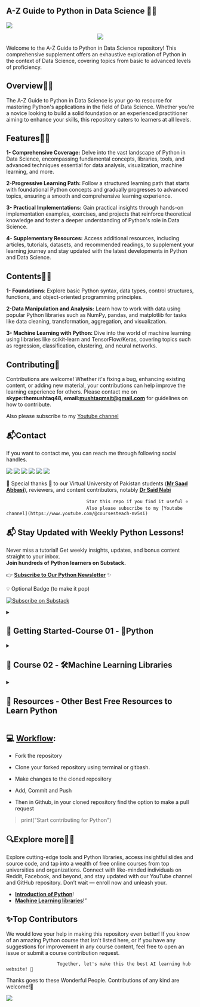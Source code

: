 ## **A-Z Guide to Python in Data Science 👋🛒**
<a href="https://app.commanddash.io/agent?github=https://github.com/hussain0048/Python-Notes"><img src="https://img.shields.io/badge/AI-Code%20Gen-EB9FDA"></a>
<p align="center">
<img src="https://github.com/dr-mushtaq/Python-Notes/blob/master/DALL%C2%B7E%202025-02-20%2010.08.14%20-%20A%20clean%2C%20modern%2C%20and%20well-spaced%20GitHub%20repository%20banner%20for%20Python%20and%20Machine%20Learning%20resources.%20The%20background%20is%20white%20with%20subtle%20blue%20gradient.webp"></a>
</p>
Welcome to the A-Z Guide to Python in Data Science repository! This comprehensive supplement offers an exhaustive exploration of Python in the context of Data Science, covering topics from basic to advanced levels of proficiency.

## **Overview👋🛒**

The A-Z Guide to Python in Data Science is your go-to resource for mastering Python's applications in the field of Data Science. Whether you're a novice looking to build a solid foundation or an experienced practitioner aiming to enhance your skills, this repository caters to learners at all levels.


## **Features👋🛒**

**1- Comprehensive Coverage:** Delve into the vast landscape of Python in Data Science, encompassing fundamental concepts, libraries, tools, and advanced techniques essential for data analysis, visualization, machine learning, and more.

**2-Progressive Learning Path:** Follow a structured learning path that starts with foundational Python concepts and gradually progresses to advanced topics, ensuring a smooth and comprehensive learning experience.

**3- Practical Implementations:** Gain practical insights through hands-on implementation examples, exercises, and projects that reinforce theoretical knowledge and foster a deeper understanding of Python's role in Data Science.

**4- Supplementary Resources:** Access additional resources, including articles, tutorials, datasets, and recommended readings, to supplement your learning journey and stay updated with the latest developments in Python and Data Science.

## **Contents👋🛒**

**1- Foundations**: Explore basic Python syntax, data types, control structures, functions, and object-oriented programming principles.

**2-Data Manipulation and Analysis:** Learn how to work with data using popular Python libraries such as NumPy, pandas, and matplotlib for tasks like data cleaning, transformation, aggregation, and visualization.

**3- Machine Learning with Python:** Dive into the world of machine learning using libraries like scikit-learn and TensorFlow/Keras, covering topics such as regression, classification, clustering, and neural networks.

## **Contributing🙌**

Contributions are welcome! Whether it's fixing a bug, enhancing existing content, or adding new material, your contributions can help improve the learning experience for others. Please contact me on **skype:themushtaq48, email:mushtaqmsit@gmail.com** for guidelines on how to contribute.

 Also please subscribe to my [Youtube channel](https://www.youtube.com/@coursesteach-mv5si)

 ## **📬Contact**
   
   If you want to contact me, you can reach me through following social handles.
   
[![](https://img.shields.io/badge/YouTube-FF0000?style=plastic&logo=youtube&logoColor=white)](https://www.youtube.com/@coursesteach-mv5si/videos)
[![](https://img.shields.io/badge/Medium-000000?&style=plastic&logo=medium&logoColor=white)](https://medium.com/@Coursesteach)
[![](https://img.shields.io/badge/LinkedIn-0A66C2?style=plastic&logo=linkedin&logoColor=white)](https://www.linkedin.com/company/90909828/admin/dashboard/)
[![](https://img.shields.io/badge/Twitter-darkgreen?&style=plastic&logo=twitter&logoColor=white)](https://twitter.com/Mushtaq03361498)
[![](https://img.shields.io/badge/whatsapp-32012F?style=plastic&logo=whatsapp&logoColor=white)](https://chat.whatsapp.com/L9URPRThBEa7GFl0mlwggg)
[![](https://img.shields.io/badge/Kaggle-darkblue?style=plastic&logo=Kaggle&logoColor=white)](https://www.kaggle.com/organizations/courseteach/invite/4c839a825abc44c9a1aebd8e9cc8d94c)


🙏 Special thanks 🙏 to our Virtual University of Pakistan students ([**Mr Saad Abbasi**](https://github.com/saadkhalidabbasi)), reviewers, and content contributors, notably [**Dr Said Nabi**](https://www.linkedin.com/in/dr-said-nabi-7783b916/)

                                  Star this repo if you find it useful ⭐
                                  Also please subscribe to my [Youtube channel](https://www.youtube.com/@coursesteach-mv5si)
## 📬 Stay Updated with Weekly Python Lessons!

Never miss a tutorial! Get weekly insights, updates, and bonus content straight to your inbox.  
**Join hundreds of Python learners on Substack.**

👉 [**Subscribe to Our Python Newsletter**](https://substack.com/@coursesteach) ✨

💡 Optional Badge (to make it pop)

[![Subscribe on Substack](https://img.shields.io/badge/Subscribe-Substack-orange?style=for-the-badge&logo=substack)](https://substack.com/@coursesteach)



<details> 
<summary> <h2>📕 Getting Started-Course 01 - 🐍Python </h2> </summary>

##📚 Python Basics
 
| Tutorial | Video▶️ | Code |
|---|---|---|
| [**✅1- Setup Environment for Python**](https://mushtaqmsit.substack.com/p/how-to-configure-visual-studio-code) | [1](https://www.youtube.com/watch?v=wdp7smAtqZI&list=PL4cUxeGkcC9goeb7U1FXFdNszWetCmhfB&index=1) | Content 3 |
[**1- What is mean by programming⭐️**](https://medium.com/@Coursesteach/python-part-1-ce3655b60c61) | [1](https://drive.google.com/file/d/14W8sjxmIOLewAPz5PlgGeaxc3G0PsWYZ/view?usp=sharing)[-2](https://drive.google.com/file/d/1V4rLwbD3hldPwRgufnKIOLNCRORXsZZu/view?usp=sharing) | Content 3 |
| [**🌐2- What is Python⭐️**](https://medium.com/@Coursesteach/python-part-2-3041c0aa46d1) | [1](https://drive.google.com/file/d/1c-jWg1rvIFbWOKxyuMhX8bubVlxbVP1C/view?usp=sharing)[-2](https://www.youtube.com/watch?v=Ryg5EZi-rqE&list=PL4cUxeGkcC9goeb7U1FXFdNszWetCmhfB&index=2) | Content 6 |
|[**🌐3- Python integrated development environment (IDE)⭐️**](https://medium.com/@Coursesteach/python-part-3-f018ec721c32)|---|---|
|[**🌐4- Best Free Resources to Learn Python⭐️**](https://open.substack.com/pub/mushtaqmsit/p/top-50-free-resources-to-master-python?r=f2squ&utm_campaign=post&utm_medium=web&showWelcomeOnShare=false)|---|---|
| [**🌐5- Understanding Variables and Types in Python⭐️**](https://medium.com/@Coursesteach/python-part-4-b96c2bec0120) | Content 2 | [![Colab icon](https://img.shields.io/badge/Colab-Open-blue.svg?logo=colab&logoColor=white)](https://github.com/hussain0048/Python-Notes/blob/master/5_31_24_Python_Notes.ipynb) |
| [**🌐6-Understanding Operators in Python: A Comprehensive Guide⭐️**](https://medium.com/@Coursesteach/python-part-5-3f5b6aa4a03b) | [1](https://www.youtube.com/watch?v=jtu9hIjzQc4) | [![Colab icon](https://img.shields.io/badge/Colab-Open-blue.svg?logo=colab&logoColor=white)](https://github.com/hussain0048/Python-Notes/blob/master/5_31_24_Python_Notes.ipynb) |
| [**🌐7-Understanding string in Python⭐️**](https://medium.com/@Coursesteach/python-part-6-f4e57b18c4c7) | Content 2 | [![Colab icon](https://img.shields.io/badge/Colab-Open-blue.svg?logo=colab&logoColor=white)](https://github.com/hussain0048/Python-Notes/blob/master/5_31_24_Python_Notes.ipynb) |
| [**🌐8- Understanding Control Flow in Python⭐️**](https://medium.com/@Coursesteach/python-part-7-22ead370332d) | Content 2 | [![Colab icon](https://img.shields.io/badge/Colab-Open-blue.svg?logo=colab&logoColor=white)](https://github.com/hussain0048/Python-Notes/blob/master/5_31_24_Python_Notes.ipynb) |
| [**🌐9- Loops and Iterables⭐️**](https://medium.com/@Coursesteach/python-part-8-loops-and-iterables-9c82bb10e69d) | [1](https://drive.google.com/file/d/1dFlK-wc6_ddNpcZUp8Y-dJWQj8PYFbUq/view?usp=sharing)[-2](https://drive.google.com/file/d/1YpoveGZm0enjhxK7_gdzbHYSpsRkFPAN/view?usp=sharing) | [![Colab icon](https://img.shields.io/badge/Colab-Open-blue.svg?logo=colab&logoColor=white)](https://github.com/hussain0048/Python-Notes/blob/master/5_31_24_Python_Notes.ipynb) |
| [**🌐10-Function⭐️**](https://medium.com/@Coursesteach/python-part-9-function-d0cddfb8f79e) | [1](https://drive.google.com/file/d/1X_Iw5W-G-hK7q34X7lFN2toKcJclur5q/view?usp=sharing)[-2](https://drive.google.com/file/d/18uOTxU1KnP5i8J8cgWPJNCqyGMkb89MI/view?usp=sharing) | [![Colab icon](https://img.shields.io/badge/Colab-Open-blue.svg?logo=colab&logoColor=white)](https://github.com/hussain0048/Python-Notes/blob/master/5_31_24_Python_Notes.ipynb) |
| [**🌐11- Dictionaries**](https://medium.com/@Coursesteach/python-part-10-dictionaries-fd1b625b0b0c) | Content 2 | [![Colab icon](https://img.shields.io/badge/Colab-Open-blue.svg?logo=colab&logoColor=white)](https://github.com/hussain0048/Python-Notes/blob/master/5_31_24_Python_Notes.ipynb) |
| [**🌐12- List**](https://medium.com/@Coursesteach/python-part-11-14955f9853fa) | Content 2 | [![Colab icon](https://img.shields.io/badge/Colab-Open-blue.svg?logo=colab&logoColor=white)](https://github.com/hussain0048/Python-Notes/blob/master/5_31_24_Python_Notes.ipynb) |
| [**🌐13-Classes and Objects**](https://medium.com/@Coursesteach/python-part-12-classes-and-objects-86e3ceba515b) | Content 2 | [![Colab icon](https://img.shields.io/badge/Colab-Open-blue.svg?logo=colab&logoColor=white)](https://github.com/hussain0048/Python-Notes/blob/master/5_31_24_Python_Notes.ipynb) |
| [**🌐14-Modules**](https://medium.com/@Coursesteach/python-part-13-modules-67fb6af59301)| [1](https://drive.google.com/file/d/1j7hY_A9Y0XEGttb97PBQh3o8-ZXJQUnv/view?usp=sharing) | [![Colab icon](https://img.shields.io/badge/Colab-Open-blue.svg?logo=colab&logoColor=white)](https://github.com/hussain0048/Python-Notes/blob/master/5_31_24_Python_Notes.ipynb) |
| [**🌐15-Packages**](https://medium.com/@Coursesteach/python-part-14-packages-e0206e76c07f)| [1](https://drive.google.com/file/d/1fsQCz7rSnBe4HDGofD322VTLbLmveoA6/view?usp=sharing) | [![Colab icon](https://img.shields.io/badge/Colab-Open-blue.svg?logo=colab&logoColor=white)](https://github.com/hussain0048/Python-Notes/blob/master/5_31_24_Python_Notes.ipynb) |
| [**🌐16-File handling**](https://medium.com/@Coursesteach/python-part-15-file-handling-7caf50e6fa83)| --| [![Colab icon](https://img.shields.io/badge/Colab-Open-blue.svg?logo=colab&logoColor=white)](https://github.com/hussain0048/Python-Notes/blob/master/5_31_24_Python_Notes.ipynb) |
</details>

<details> 
<summary> <h2>📕 Course 02 - 🛠️Machine Learning Libraries </h2> </summary>

## 📚Chapter: 1  - **NumPy**

| Tutorial | Video | Code |
|---|---|---|
| [**✅1- Exploring the Power of Machine Learning Libraries in Python-G**](https://substack.com/@coursesteach/p-156102438) | [1](https://www.youtube.com/watch?v=8TiCmhwi8dY) | [![Colab icon](https://img.shields.io/badge/Colab-Open-blue.svg?logo=colab&logoColor=white)](https://github.com/hussain0048/Python/blob/master/NumPy_101.ipynb) |
| [**✅2- NumPy-Create Array**](https://open.substack.com/pub/mushtaqmsit/p/numpy-array-creation-essential-guide?r=f2squ&utm_campaign=post&utm_medium=web&showWelcomeOnShare=false) |[1](https://drive.google.com/file/d/1_dSVDwaec1RDo9Jcww3-jGEJGIdgzJM1/view?usp=sharing) | [![Colab icon](https://img.shields.io/badge/Colab-Open-blue.svg?logo=colab&logoColor=white)](https://github.com/hussain0048/Python/blob/master/NumPy_101.ipynb) |
| [**✅3- NumPy-Arithmetic Operation**](https://substack.com/profile/25324806-coursesteach/note/c-93137228?utm_source=notes-share-action&r=f2squ) |--| [![Colab icon](https://img.shields.io/badge/Colab-Open-blue.svg?logo=colab&logoColor=white)](https://github.com/hussain0048/Python/blob/master/NumPy_101.ipynb) |
| [**✅4- NumPy-Basics operations**](https://mushtaqmsit.substack.com/p/numpy-basics-guide-efficient-array) |[1](https://www.youtube.com/watch?v=lLRBYKwP8GQ)| [![Colab icon](https://img.shields.io/badge/Colab-Open-blue.svg?logo=colab&logoColor=white)](https://github.com/hussain0048/Python/blob/master/NumPy_101.ipynb) |
| [**✅5- NumPy for Statistical Analysis-s**](https://mushtaqmsit.substack.com/p/numpy-for-statistical-analysis-descriptive) |[1](https://drive.google.com/file/d/1Hdmrt3YVg-n2-_5oA5zztc8fN78JYEg_/view?usp=sharing)[-2](https://drive.google.com/file/d/1sDVKjdi1q3TCT6JDk1v13ST_7FiwgRWS/view?usp=drive_link)[-3](https://drive.google.com/file/d/1CXJ1A7Gi1AQw1KY6r1M2a2E8AG5RcMwO/view?usp=sharing)[-4](https://drive.google.com/file/d/1kg3Fi6UuV99bUS3smzfkazzM3RcxAOM9/view?usp=sharing)| [![Colab icon](https://img.shields.io/badge/Colab-Open-blue.svg?logo=colab&logoColor=white)](https://github.com/hussain0048/Python/blob/master/NumPy_101.ipynb) |
| [**✅5- NumPy for Linear Algebra-S**](https://mushtaqmsit.substack.com/p/linear-algebra-made-easy-using-numpy) |--| [![Colab icon](https://img.shields.io/badge/Colab-Open-blue.svg?logo=colab&logoColor=white)](https://github.com/hussain0048/Python/blob/master/NumPy_101.ipynb) |
| [**✅6- NumPy for Data Cleaning⭐-S**](https://mushtaqmsit.substack.com/p/numpy-for-data-cleaning-best-practices) |--| [![Colab icon](https://img.shields.io/badge/Colab-Open-blue.svg?logo=colab&logoColor=white)](https://github.com/hussain0048/Python/blob/master/NumPy_101.ipynb) |


## 📚Chapter: 2  - **Pandas**

| Tutorial | Video | Code |
|---|---|---|
| [**✅1- Introduction of Pandas-s**](https://mushtaqmsit.substack.com/p/pandas-in-python-features-installation) |[1](https://www.youtube.com/watch?v=yzIMircGU5I&list=PL5-da3qGB5ICCsgW1MxlZ0Hq8LL5U3u9y&index=1)[-2](https://www.youtube.com/watch?v=r0cCJIA2UVQ)| [![Colab icon](https://img.shields.io/badge/Colab-Open-blue.svg?logo=colab&logoColor=white)](https://github.com/hussain0048/Python-Notes/blob/master/Pandas.ipynb) |
| [**✅2-Pandas Data Structures⭐️**](https://mushtaqmsit.substack.com/p/mastering-pandas-a-beginners-guide) |[1](https://www.youtube.com/watch?v=EyFcwhyBEw8#:~:text=URL%3A%20https%3A%2F%2Fwww,100)[-2](https://www.youtube.com/watch?v=u4_c2LDi4b8&list=PL7RwtdVQXQ8qxBH6ugYn50D0M5u--2Xx4&index=14)| [![Colab icon](https://img.shields.io/badge/Colab-Open-blue.svg?logo=colab&logoColor=white)](https://github.com/hussain0048/Python-Notes/blob/master/Pandas.ipynb) |
| [**✅3-Data Preparation using pandas**](https://mushtaqmsit.substack.com/p/ultimate-guide-to-data-preparation) |[1](https://realpython.com/lessons/pandas-groupby-overview/)[-2](https://www.youtube.com/watch?v=xi0vhXFPegw)| [![Colab icon](https://img.shields.io/badge/Colab-Open-blue.svg?logo=colab&logoColor=white)](https://github.com/hussain0048/Python-Notes/blob/master/Pandas.ipynb) |
| [**✅4-Data Visualization with Pandas⭐️**](https://mushtaqmsit.substack.com/p/data-visualization-in-python-a-beginners) |[1](https://www.youtube.com/watch?v=NY2czBJ4O4c)| [![Colab icon](https://img.shields.io/badge/Colab-Open-blue.svg?logo=colab&logoColor=white)](https://github.com/hussain0048/Python-Notes/blob/master/Pandas.ipynb) |
| [**✅5-Data Visualization with Pandas⭐️**](https://mushtaqmsit.substack.com/p/mastering-pandas-10-essential-functions) |--| [![Colab icon](https://img.shields.io/badge/Colab-Open-blue.svg?logo=colab&logoColor=white)](https://github.com/hussain0048/Python-Notes/blob/master/Pandas.ipynb) |

## 📚Chapter: 3  - **Exploratory Data Analysis(EDA)**

| Tutorial | Video | Code |
|---|---|---|
| [**✅1-Skimpy**](https://mushtaqmsit.substack.com/p/automatic-libraries-for-data-explorations) |[1](https://www.youtube.com/watch?v=MlnjfTDQY_0)| [![Colab icon](https://img.shields.io/badge/Colab-Open-blue.svg?logo=colab&logoColor=white)](https://github.com/hussain0048/Python-Notes/blob/master/Exploratory_Data_Analysis(EDA).ipynb) |
| [**✅2-Sweetviz**](https://mushtaqmsit.substack.com/p/top-automatic-python-libraries-for) |[1](https://youtu.be/CCy0JAB_fbo?si=J2MyNqVlqcJxofom)| [![Colab icon](https://img.shields.io/badge/Colab-Open-blue.svg?logo=colab&logoColor=white)](https://github.com/hussain0048/Python-Notes/blob/master/Exploratory_Data_Analysis(EDA).ipynb) |
| [**✅3-Cufflinks**](https://mushtaqmsit.substack.com/p/top-automatic-python-libraries-for) |---| [![Colab icon](https://img.shields.io/badge/Colab-Open-blue.svg?logo=colab&logoColor=white)](https://github.com/hussain0048/Python-Notes/blob/master/Exploratory_Data_Analysis(EDA).ipynb) |
| [**✅5-Pandas Profiling**](https://mushtaqmsit.substack.com/p/top-automatic-python-libraries-for) |---| [![Colab icon](https://img.shields.io/badge/Colab-Open-blue.svg?logo=colab&logoColor=white)](https://github.com/hussain0048/Python-Notes/blob/master/Exploratory_Data_Analysis(EDA).ipynb) |
| [***✅6-Chartify**](https://mushtaqmsit.substack.com/p/top-automatic-python-libraries-for) |---| [![Colab icon](https://img.shields.io/badge/Colab-Open-blue.svg?logo=colab&logoColor=white)](https://github.com/hussain0048/Python-Notes/blob/master/Exploratory_Data_Analysis(EDA).ipynb) |
| [**✅7-pygwalker**](https://mushtaqmsit.substack.com/p/automatic-libraries-for-data-explorations) |[1](https://www.youtube.com/watch?v=3WjWeH3HIMo)| [![Colab icon](https://img.shields.io/badge/Colab-Open-blue.svg?logo=colab&logoColor=white)](https://github.com/hussain0048/Python-Notes/blob/master/Exploratory_Data_Analysis(EDA).ipynb) |
| [**✅8-Vizard**](https://mushtaqmsit.substack.com/p/top-others-automatic-eda-libraries) |---| [![Colab icon](https://img.shields.io/badge/Colab-Open-blue.svg?logo=colab&logoColor=white)](https://github.com/hussain0048/Python-Notes/blob/master/Exploratory_Data_Analysis(EDA).ipynb) |
| [**🌐9-Matplotlib**](https://medium.com/@Coursesteach/machine-learning-libraries-part-15-matplotlib-01487db01969) |---| [![Colab icon](https://img.shields.io/badge/Colab-Open-blue.svg?logo=colab&logoColor=white)](https://github.com/hussain0048/Python-Notes/blob/master/Exploratory_Data_Analysis(EDA).ipynb) |
| [**🌐10-seaborn**](https://medium.com/@Coursesteach/machine-learning-libraries-part-16-seaborn-82a14d276ed4) |---| [![Colab icon](https://img.shields.io/badge/Colab-Open-blue.svg?logo=colab&logoColor=white)](https://github.com/hussain0048/Python-Notes/blob/master/Exploratory_Data_Analysis(EDA).ipynb) |
| [**🌐11-plotly.express**](https://medium.com/@Coursesteach/machine-learning-libraries-part-17-plotly-express-fc27a7d0dc66) |---| [![Colab icon](https://img.shields.io/badge/Colab-Open-blue.svg?logo=colab&logoColor=white)](https://github.com/hussain0048/Python-Notes/blob/master/Exploratory_Data_Analysis(EDA).ipynb) |
| [**🌐12-ydata-profiling**](https://medium.com/@Coursesteach/machine-learning-libraries-part-13-skimpy-3bd78c24babb) |---| [![Colab icon](https://img.shields.io/badge/Colab-Open-blue.svg?logo=colab&logoColor=white)](https://github.com/hussain0048/Python-Notes/blob/master/Exploratory_Data_Analysis(EDA).ipynb) |
| [**🌐13-Vega-Altair**](https://medium.com/@Coursesteach/how-to-create-interactive-charts-in-python-using-vega-altair-ml-libraries-18-9dd17792cc12) |---| [![Colab icon](https://img.shields.io/badge/Colab-Open-blue.svg?logo=colab&logoColor=white)](https://github.com/hussain0048/Python-Notes/blob/master/Exploratory_Data_Analysis(EDA).ipynb) |
| [**🌐14-PyVista**](https://medium.com/@Coursesteach/step-by-step-guide-to-building-stunning-3d-charts-with-pyvista-library-ml-libraries-19-b8a757ca46d0) |---| [![Colab icon](https://img.shields.io/badge/Colab-Open-blue.svg?logo=colab&logoColor=white)](https://github.com/hussain0048/Python-Notes/blob/master/Exploratory_Data_Analysis(EDA).ipynb) |
| [**🌐15-Wordcloud**](https://medium.com/@Coursesteach/top-others-python-libraries-for-effective-exploratory-data-analysis-eda-in-2024-ml-libraries-e274a40d9385) |[-1](https://www.youtube.com/watch?v=8uh8fIZ5Mb0)| [![Colab icon](https://img.shields.io/badge/Colab-Open-blue.svg?logo=colab&logoColor=white)](https://github.com/hussain0048/Python-Notes/blob/master/Exploratory_Data_Analysis(EDA).ipynb) |
| [**🌐16-hvPlot**](https://medium.com/@Coursesteach/top-others-python-libraries-for-effective-exploratory-data-analysis-eda-in-2024-ml-libraries-e274a40d9385) |[-1](https://www.youtube.com/watch?v=LreoqSzybE4)| [![Colab icon](https://img.shields.io/badge/Colab-Open-blue.svg?logo=colab&logoColor=white)](https://github.com/hussain0048/Python-Notes/blob/master/Exploratory_Data_Analysis(EDA).ipynb) |

## 📚Chapter: 5  - **Explainable AI (XAI) techniques**

| Tutorial | Video | Code | Resources|
|---|---|---|---|
| [**🌐1-ExplainerDashboard**](https://medium.com/@Coursesteach/explainerdashboard-tutorial-visualizing-decision-tree-models-in-python-ml-libraries-21-8b10324c65c3) |[1](https://www.youtube.com/watch?v=ZgypAMRcmw8)| [![Colab icon](https://img.shields.io/badge/Colab-Open-blue.svg?logo=colab&logoColor=white)](https://github.com/dr-mushtaq/Python-Notes/blob/master/Model_Interpretability.ipynb) |
| [**🌐2-SHAP**](https://medium.com/@Coursesteach/how-to-use-shap-for-machine-learning-model-interpretability-with-python-ml-libraries-22-a6ff4e139f2f) |[1](https://www.youtube.com/watch?v=NkkwVIgUbKY)| [![Colab icon](https://img.shields.io/badge/Colab-Open-blue.svg?logo=colab&logoColor=white)](https://github.com/dr-mushtaq/Python-Notes/blob/master/Model_Interpretability.ipynb) |[1](https://machinelearningmastery.com/a-gentle-introduction-to-shap-for-tree-based-models/?fbclid=IwY2xjawKqBN1leHRuA2FlbQIxMQBicmlkETFINmJycGFWeU9aeFJZNXhsAR7375RO9vgBnmNYNm_zr1__PqnTaugs0hLrLf5U0qahH-ora5hMq4IlsXcn_A_aem_dXlTdtCc3QTiA-rDTGykwQ)
| [**🌐3-InterpretML**](https://medium.com/@Coursesteach/understanding-the-interpretml-library-in-python-a-comprehensive-guide-a0b454d078ac) |[1](https://www.youtube.com/watch?v=WwBeKMQ0-I8)| [![Colab icon](https://img.shields.io/badge/Colab-Open-blue.svg?logo=colab&logoColor=white)](https://github.com/dr-mushtaq/Python-Notes/blob/master/Model_Interpretability.ipynb) |
| [**🌐4-Dalex**](https://medium.com/@Coursesteach/dalex-python-library-unlocking-machine-learning-model-interpretability-with-explanatory-analysis-ce8d9dbfc1aa) |[1](https://www.youtube.com/watch?v=sezHr78xxoM)| [![Colab icon](https://img.shields.io/badge/Colab-Open-blue.svg?logo=colab&logoColor=white)](https://github.com/dr-mushtaq/Python-Notes/blob/master/Model_Interpretability.ipynb) |
|**🌐5-LINE**|[1](https://www.youtube.com/watch?v=dQ_jvRkzN1Q)| [![Colab icon](https://img.shields.io/badge/Colab-Open-blue.svg?logo=colab&logoColor=white)](https://github.com/dr-mushtaq/Python-Notes/blob/master/Model_Interpretability.ipynb) |
|**🌐6-eli5 library**|[1](https://www.youtube.com/watch?v=s-yT5Is1G1A)| [![Colab icon](https://img.shields.io/badge/Colab-Open-blue.svg?logo=colab&logoColor=white)](https://github.com/dr-mushtaq/Python-Notes/blob/master/Model_Interpretability.ipynb) |

## 📚Chapter: 6  - **Auto Machine Learning**

| Tutorial | Video | Code |Status|
|---|---|---|---|
| [**✅1-Pycaret Introduction**](https://mushtaqmsit.substack.com/p/pycaret-a-low-code-machine-learning) |[1](https://www.youtube.com/watch?v=4Rn4YMLUjGc)| [![Colab icon](https://img.shields.io/badge/Colab-Open-blue.svg?logo=colab&logoColor=white)](https://github.com/dr-mushtaq/Python-Notes/blob/master/PyCaret_5_1_2025.ipynb) |
| [**✅2-Classification**](https://mushtaqmsit.substack.com/p/classification-using-pycaret-a-beginners) |[1](https://www.youtube.com/watch?v=4Rn4YMLUjGc)[-2](https://www.youtube.com/watch?v=2xAgLKUN6Xs)| [![Colab icon](https://img.shields.io/badge/Colab-Open-blue.svg?logo=colab&logoColor=white)](https://github.com/dr-mushtaq/Python-Notes/blob/master/PyCaret_5_1_2025.ipynb) |
| [**✅3-Regression**](https://mushtaqmsit.substack.com/p/regression-using-pycaret-a-simplified) |[1](https://www.youtube.com/watch?v=4Rn4YMLUjGc)[-2](https://www.youtube.com/watch?v=D_4uqfzl0Q8)| [![Colab icon](https://img.shields.io/badge/Colab-Open-blue.svg?logo=colab&logoColor=white)](https://github.com/dr-mushtaq/Python-Notes/blob/master/PyCaret_5_1_2025.ipynb) |
| [**✅4- Clustering**](https://mushtaqmsit.substack.com/p/clustering-with-pycaret-a-simple) |[1](https://www.youtube.com/watch?v=iMP8k1fpq1s)| [![Colab icon](https://img.shields.io/badge/Colab-Open-blue.svg?logo=colab&logoColor=white)](https://github.com/dr-mushtaq/Python-Notes/blob/master/PyCaret_5_1_2025.ipynb) |
| [**✅5- Anomaly Detection**](https://mushtaqmsit.substack.com/p/pycaret-anomaly-detection-with-a) |[1](https://www.youtube.com/watch?v=RctdfkzBPCo)| [![Colab icon](https://img.shields.io/badge/Colab-Open-blue.svg?logo=colab&logoColor=white)](https://github.com/dr-mushtaq/Python-Notes/blob/master/PyCaret_5_1_2025.ipynb) |
| [**✅6-Time Series Forecasting**](https://mushtaqmsit.substack.com/p/time-series-forecasting-with-pycaret) |[1](https://www.youtube.com/watch?v=QcCDReclVu8)| [![Colab icon](https://img.shields.io/badge/Colab-Open-blue.svg?logo=colab&logoColor=white)](https://github.com/dr-mushtaq/Python-Notes/blob/master/PyCaret_5_1_2025.ipynb) |
| [**✅7-Automated Feature Engineering in PyCaret**](https://mushtaqmsit.substack.com/p/automated-feature-engineering-in) |[1](https://www.youtube.com/watch?v=QcCDReclVu8)| [![Colab icon](https://img.shields.io/badge/Colab-Open-blue.svg?logo=colab&logoColor=white)](https://github.com/dr-mushtaq/Python-Notes/blob/master/PyCaret_22_05_2025.ipynb) |
| [**7-Auto-Sklearn2**](https://github.com/agnelvishal/auto_sklearn2) |---| [![Colab icon](https://img.shields.io/badge/Colab-Open-blue.svg?logo=colab&logoColor=white)](https://github.com/dr-mushtaq/Python-Notes/blob/master/PyCaret_5_1_2025.ipynb) |blog need to developed |

## 📚Chapter: 7  - **Streamlite**

| Tutorial | Video | Code |Status|
|---|---|---|---|
| [**✅1-Introduction**](https://mushtaqmsit.substack.com/p/getting-started-with-streamlet-build) |[1](https://www.youtube.com/watch?v=R2nr1uZ8ffc)| [![Colab icon](https://img.shields.io/badge/Colab-Open-blue.svg?logo=colab&logoColor=white)](https://github.com/dr-mushtaq/Python-Notes/blob/master/Streamlite/hello.py) |


</details>

</details>

<details> 
<summary> <h2>📕 Resources - Other Best Free Resources to Learn Python </h2> </summary>

## 👁️ Chapter1: - **Free Courses**
| Title/link| Description | Reading Status |
|---|---|---|
|[**✅ 1-Harvard CS50’s Introduction to Programming with Python**](https://www.youtube.com/watch?v=nLRL_NcnK-4)|by Eddy Shyu,Cousera,Goog| InProgress|
|[**✅ 2-Python Cheat Sheet**](https://vivitoa.github.io/python-cheat-sheet/#file-handling)|by Eddy Shyu,Cousera,Goog| Pending|
|[**✅ 3-Getting Started with Streamlit**](https://www.pythonguis.com/tutorials/getting-started-with-streamlit/?utm_source=www.pythonweekly.com&utm_medium=newsletter&utm_campaign=python-weekly-issue-693-april-3-2025&_bhlid=4a484e014be2ce61d1f1d95aa1e9f9745c2fa17e)|Stramlite, Other GUI library| Pending|

 👁️ Chapter1: - **Books**
| Title/link| Description | Reading Status |
|---|---|---|
|[**✅ 1-Interpretable Machine Learning**](https://christophm.github.io/interpretable-ml-book/)|by Christoph Molnar A Guide for Making Black Box Models Explainable| InProgress|

### 🔹Python Projects**
| Title | Description|Code|Status|Completed On|Author|
|---|---|---|---|---|---|
|**✅1-Create a Simple Voice Assistant**|---|[![Colab icon](https://img.shields.io/badge/Colab-Open-blue.svg?logo=colab&logoColor=white)](https://github.com/hussain0048/Python/blob/master/Projects/Create%20a%20Simple%20Voice%20Assistant.py)|Completed|
|**✅2-Autocorrect**|---|[![Colab icon](https://img.shields.io/badge/Colab-Open-blue.svg?logo=colab&logoColor=white)](https://github.com/hussain0048/Python/blob/master/Projects/1_Autocorrect_.ipynb)|Completed|
|**✅3-Audio_book**|---|[![Colab icon](https://img.shields.io/badge/Colab-Open-blue.svg?logo=colab&logoColor=white)](https://github.com/hussain0048/Python/blob/master/Projects/Audio_book.py)|Completed|
|**✅4-Chatboot**|Chat Bot GUI Using Python|[![Colab icon](https://img.shields.io/badge/Colab-Open-blue.svg?logo=colab&logoColor=white)](https://github.com/hussain0048/Python/blob/master/Projects/Chatboot.py)|Pending|
|**✅5-[**Build a Python Module and Share it with Pip Install**](https://www.youtube.com/watch?v=FkmtmYFTlYE&ab_channel=DataScienceGarageDataScienceGarage)|---|[![Colab icon](https://img.shields.io/badge/Colab-Open-blue.svg?logo=colab&logoColor=white)](https://github.com/hussain0048/Python/blob/master/Projects/Chatboot.py)|Pending|

### 🔹**Important Webites**
| Title | Description|Code|Status|
|---|---|---|---|
|[**✅1-PyCaret offical website**](https://pycaret.gitbook.io/docs/get-started/tutorials)|Offical website of Pycaret for learning|[![Colab icon](https://img.shields.io/badge/Colab-Open-blue.svg?logo=colab&logoColor=white)](https://github.com/hussain0048/Python/blob/master/Projects/Create%20a%20Simple%20Voice%20Assistant.py)|Completed|
|**2-Autocorrect**|---|[![Colab icon](https://img.shields.io/badge/Colab-Open-blue.svg?logo=colab&logoColor=white)](https://github.com/hussain0048/Python/blob/master/Projects/1_Autocorrect_.ipynb)|Completed|
|**3-Audio_book**|---|[![Colab icon](https://img.shields.io/badge/Colab-Open-blue.svg?logo=colab&logoColor=white)](https://github.com/hussain0048/Python/blob/master/Projects/Audio_book.py)|Completed|
|**4-Chatboot**|Chat Bot GUI Using Python|[![Colab icon](https://img.shields.io/badge/Colab-Open-blue.svg?logo=colab&logoColor=white)](https://github.com/hussain0048/Python/blob/master/Projects/Chatboot.py)|Pending|

## 👁️ Chapter5: - **Github Repository**
| Title/link| Description | Status |Feedback|
|---|---|---|---|
|[**✅ 1- Best-of Machine Learning with Python**](https://github.com/ml-tooling/best-of-ml-python?tab=readme-ov-file#data-visualization)|This curated list contains 920 awesome open-source projects with a total of 4.9M stars grouped into 34 categorie| Pending|⭐️⭐️⭐️|

### **Module 01: Basics**
================================================================
1. [Basic](https://github.com/hussain0048/Python/tree/master/Basic)
2. [Projects](https://github.com/hussain0048/Python/tree/master/Projects)

   * [Fastapi-webapp.py](https://github.com/hussain0048/Python/blob/master/Projects/Fastapi-webapp.py)
   * [GUI-Calculator.py](https://github.com/hussain0048/Python/blob/master/Projects/GUI-Calculator.py)
   * [To_Send_Email_Using_Python.ipynb](https://github.com/hussain0048/Python/blob/master/Projects/To_Send_Email_Using_Python.ipynb)
   * [qr.py](https://github.com/hussain0048/Python/blob/master/Projects/qr.py)
   * [reddit_bot.py](https://github.com/hussain0048/Python/blob/master/Projects/reddit_bot.py)
   * [spelingCorrection.py ](https://github.com/hussain0048/Python/blob/master/Projects/spelingCorrection.py)
   * [try_and_catach.py](https://github.com/hussain0048/Python/blob/master/Projects/try_and_catach.py)
   * [Send Daily Push Notifications to Your Phone Using Python](https://www.youtube.com/watch?v=tbzPcKRZlHg&ab_channel=CodingIsFun)
   * [Make a News App with Python | News API | Python Project for Beginners](https://www.youtube.com/watch?v=gXl88MaxueY&ab_channel=CodingWithEvan)
   * [Shutdown Computer with Voice in Python](https://www.youtube.com/watch?v=bFaOZFMi3J8)
   * [A Simple Spelling & Grammar Checker using Python](https://www.youtube.com/watch?v=mbV7gIsFOi0)
   * [How To Send For Free SMS Using Python With Twilio [ updated ]](https://www.youtube.com/watch?v=0BHsz-J3XSY)
   * [How to Convert Speech to Text in Python](https://morioh.com/p/339e45f0f43b?)
   * [Create Your Own Translator Using Python](https://www.youtube.com/watch?v=nBMrG6-Y_K4)
   * [Convert Speech to Text in Python Using speech_recognition Module](https://www.youtube.com/watch?v=tFA1fUzOSBw&ab_channel=PythonPool)
   * [Python Auto Clicker](https://www.youtube.com/watch?v=eamTeszpeZ4&ab_channel=PyTutorials)
### **Module 02: Projects that needs to be solved**
================================================================

4. **Python Projects need to be solve**.
     * [Python Projects You Can Build](https://realpython.com/tutorials/projects/)
     * [I know python](https://www.youtube.com/c/Iknowpython/playlists)
     * 
     * [Python GUI App Using Tkinter - Step by Step Tutorial](https://www.youtube.com/watch?v=Evwrt2q5vqw&ab_channel=SamCodes)
     * [How to make a Discord Bot using Python 2021! (Discord.py)](https://www.youtube.com/watch?v=J7KEY3l5YTk&ab_channel=SamCodes)
     * [15 Python GUI Projects with Source Code](https://medium.com/coders-camp/15-python-gui-projects-with-source-code-da403ba14864)
     * [Draw multiple pattern using Python Turtle](https://www.youtube.com/watch?v=ojL41F1AhWc&ab_channel=SkillUpwithGenie)
     * [Web Scraping Python App That Tracks Amazon Prices & Sends Email Alert! | BeautifulSoup - Requests](https://www.youtube.com/watch?v=qUcMpxTH-pU&list=PLWnON6N0wn-E2T0utO1aFMV6pUxZ_zMpW&index=2&ab_channel=SamCodesSamCodes)
     * [How to Create Home surveillance system using Python](https://www.youtube.com/watch?v=lwPPPsI-_g8&ab_channel=Iknowpython)
     * [Build A Mobile App With Python 🔥 Kivy Python Tutorial || Python Project](https://www.youtube.com/watch?v=utc0l3ITpNQ&ab_channel=SamCodes)
     * [How to create a smart attendance system using python](https://www.youtube.com/watch?v=o9-cY0R7VME&ab_channel=Iknowpython)
     * [How to find Wifi Passwords using python 2021](https://www.youtube.com/watch?v=A19jp81_9Lc&ab_channel=TechHub)
     * [Convert PY to EXE Automaticall](https://www.youtube.com/watch?v=OZSZHmWSOeM&ab_channel=PyTutorials)
     * [Build a Weather App in Excel by using Python](https://www.youtube.com/watch?v=m0UPBRJdsas&ab_channel=CodingIsFun)
     * [Generating Dashboards using Python Dash Framework-Khattak](https://morioh.com/p/f39c21382d8f?f=5c21fb01c16e2556b555ab32&fbclid=IwAR0Tjr7SEaBE11u4Mqpr3ATLoE3cZ24N0olveDX6XP-s5McPurAHQTHJOOA)
     * [Python Projects You Can Build](https://realpython.com/tutorials/projects/)
     * [Transcribe Video to Text with Python and Watson in 15 Minutes](https://morioh.com/p/9268c022b79f?f=5c21fb01c16e2556b555ab32&fbclid=IwAR03pqOw0uiFSc4GhD0IkrFppl8EUnqbKhMXKWDFHiychiAm3etFRBV01nk)
     * [Create Your Own Security Camera Using Python](https://www.youtube.com/watch?v=RJ_Dh6wFMpY) 
     * [How to Convert any Python File to .EXE](https://www.youtube.com/watch?v=UZX5kH72Yx4)
     * [Quickly build Explainable AI dashboards in Python (explainerdashboard library](https://www.youtube.com/watch?v=ZgypAMRcmw8)
     * [Learn How to Build a Self-Driving Car System with Python](https://laconicml.com/self-driving-car-system-python/?fbclid=IwAR0dOsPBJb-AKWN5gRpMBQxOpsyC8pcgrabu_eKRigth_RYcB0lJmEbY5Fs)
     * [Screen Recorder in Python](https://www.youtube.com/watch?v=08a3PikBSl8)
     * [Create Your Own Browser Using Python | Python Project | PyQt5](https://www.youtube.com/watch?v=z-5bZ8EoKu4)
     * [Live Speech to Text with Watson Speech to Text and Python | FREE Speech to Text API](https://www.youtube.com/watch?v=YCyuZM454_I)
     * [How To Create a Simple Web Server Using Python and the http.server Module](https://www.youtube.com/watch?v=kogOfxg1c_g&ab_channel=ConorBailey)
     * [Python Project || Build A Mobile App With Python 🔥 kivy python tutorial](https://www.youtube.com/watch?v=ORGYmVvUmEY&ab_channel=Tech2etc)
     * [120 Python Projects with Source Code](https://medium.com/coders-camp/120-python-projects-with-source-code-c913bb95bab8)
     * [Python GUI Development With PySimpleGUI](https://www.youtube.com/watch?v=-_z2RPAH0Qk&ab_channel=RealPython)
     * [How to Create a Chrome Plugin using Python](https://morioh.com/p/0e3b33fe9851?f=5c21fb01c16e2556b555ab32&fbclid=IwAR3E1ST6L1SGY1ticAE5162wJWYk421PSpAUFq6k97iO9MCo695bcVbB2m8)
     * [Let's Create a Python Package Together for Computer Vision | CVZone](https://www.youtube.com/watch?v=sfG7nRDNEO0&ab_channel=Murtaza%27sWorkshop-RoboticsandAI)
     * [Realtime chat application using python](https://www.youtube.com/watch?v=djV-2WjHruQ&ab_channel=Iknowpython)
     * [12 Beginner Python Projects - Coding Course](https://www.youtube.com/watch?v=8ext9G7xspg&ab_channel=freeCodeCamp.org)
     * [How to Create Home surveillance system using Python](https://www.youtube.com/watch?v=lwPPPsI-_g8&ab_channel=Iknowpython)
     * [165+ Python Projects with Source Code](https://medium.com/coders-camp/130-python-projects-with-source-code-61f498591bb)
### **Module 03: Important Python Language Resources**
================================================================

5. **Impotant Python resourses**
     * [Python Programming Interview Questions – Get Hired as Python Developer](https://techvidvan.com/tutorials/python-programming-interview-questions/?fbclid=IwAR3OFuWqR2vqPHwXPvbFE5UYvegwnlcX9aCkzmAuG17f_Fg9y94ND-IG7Wg)
     * [Web code](https://www.youtube.com/channel/UCKJnF_GhwvmXqtGh9LePXpg/featured)
     *  [Coding Lifestyle 4u](https://www.youtube.com/channel/UCG6ztZE3zK2aZeJZKnvohkg)
     * [The Ultimate Python Resource hub](https://ayushirawat.com/the-ultimate-python-resource-hub)
     * [File Handling in Python; Read, Write, Create, Append, Open Files](https://skilllx.com/file-handling-in-python-read-write-create-append-open-files/?fbclid=IwAR0sPMIifrXmXjIIdcYaPImr5nOhFKNAlRyU6Cw4zgqppkUjFmQxpd4n5Gs)
     * [18 Python scripts that help you write code faster](https://morioh.com/p/4f4b74ba17cc?f=5c21fb01c16e2556b555ab32&fbclid=IwAR3DnIgwXkgVXVpuNs0ohrWgd8zZBZF-zwpZzZqhoWiV-cOCiMy4i6PoyXM)
     * [How to connect Python with MySQL database?](https://www.youtube.com/watch?v=_fu2z-6SbSU)
     * [Comprehensive Python Beautiful Soup Web Scraping Tutorial! (find/find_all, css select, scrape table](https://www.youtube.com/watch?v=GjKQ6V_ViQE)
     * [Generating Dashboards using Python Dash Framework](https://morioh.com/p/f39c21382d8f?f=5c21fb01c16e2556b555ab32&fbclid=IwAR0Tjr7SEaBE11u4Mqpr3ATLoE3cZ24N0olveDX6XP-s5McPurAHQTHJOOA)
     * [AK Python Projects](https://www.youtube.com/channel/UCeXk5cf5uP1TEBkzhHyhINg)
     * [The Big Book of Small Python Projects](https://inventwithpython.com/bigbookpython/)
     * [techprofree](https://www.techprofree.com/category/projects/python/)
     * [130+ Python Projects with Source Code](https://medium.com/coders-camp/130-python-projects-with-source-code-61f498591bb)
     * [Data Science Garage](https://www.youtube.com/channel/UCLhx5RCmUl3cOti6vJq0DPA)
       </details>

  ## 💻 [Workflow](https://www.youtube.com/watch?v=LuWAw-RBPys):

- Fork the repository

- Clone your forked repository using terminal or gitbash.

- Make changes to the cloned repository

- Add, Commit and Push

- Then in Github, in your cloned repository find the option to make a pull request 

> print("Start contributing for Python")
>
## 🔍**Explore more👋🛒**

 Explore cutting-edge tools and Python libraries, access insightful slides and source code, and tap into a wealth of free online courses from top universities and organizations. Connect with like-minded individuals on Reddit, Facebook, and beyond, and stay updated with our YouTube channel and GitHub repository. Don’t wait — enroll now and unleash your.
 
 * [**Introduction of Python**](https://coursesteach.com/enrol/index.php?id=4)!
 * [**Machine Learning libraries**](https://coursesteach.com/enrol/index.php?id=176)!”
  


 ## **✨Top Contributors**
We would love your help in making this repository even better! If you know of an amazing Python course that isn't listed here, or if you have any suggestions for improvement in any course content, feel free to open an issue or submit a course contribution request.

                       Together, let's make this the best AI learning hub website! 🚀

Thanks goes to these Wonderful People. Contributions of any kind are welcome!🚀

<a href="https://github.com/hussain0048/Python-Notes/graphs/contributors">
  <img src="https://contrib.rocks/image?repo=hussain0048/Python-Notes" />
</a>

    
   

    



